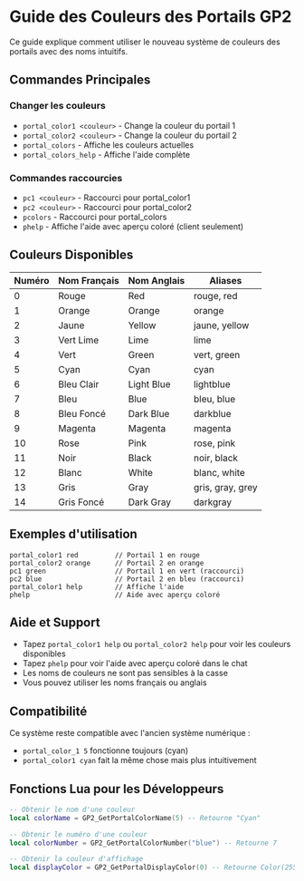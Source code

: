 # Guide des Couleurs des Portails GP2

Ce guide explique comment utiliser le nouveau système de couleurs des portails avec des noms intuitifs.

## Commandes Principales

### Changer les couleurs

- `portal_color1 <couleur>` - Change la couleur du portail 1
- `portal_color2 <couleur>` - Change la couleur du portail 2
- `portal_colors` - Affiche les couleurs actuelles
- `portal_colors_help` - Affiche l'aide complète

### Commandes raccourcies

- `pc1 <couleur>` - Raccourci pour portal_color1
- `pc2 <couleur>` - Raccourci pour portal_color2
- `pcolors` - Raccourci pour portal_colors
- `phelp` - Affiche l'aide avec aperçu coloré (client seulement)

## Couleurs Disponibles

| Numéro | Nom Français | Nom Anglais | Aliases          |
| ------ | ------------ | ----------- | ---------------- |
| 0      | Rouge        | Red         | rouge, red       |
| 1      | Orange       | Orange      | orange           |
| 2      | Jaune        | Yellow      | jaune, yellow    |
| 3      | Vert Lime    | Lime        | lime             |
| 4      | Vert         | Green       | vert, green      |
| 5      | Cyan         | Cyan        | cyan             |
| 6      | Bleu Clair   | Light Blue  | lightblue        |
| 7      | Bleu         | Blue        | bleu, blue       |
| 8      | Bleu Foncé   | Dark Blue   | darkblue         |
| 9      | Magenta      | Magenta     | magenta          |
| 10     | Rose         | Pink        | rose, pink       |
| 11     | Noir         | Black       | noir, black      |
| 12     | Blanc        | White       | blanc, white     |
| 13     | Gris         | Gray        | gris, gray, grey |
| 14     | Gris Foncé   | Dark Gray   | darkgray         |

## Exemples d'utilisation

```
portal_color1 red         // Portail 1 en rouge
portal_color2 orange      // Portail 2 en orange
pc1 green                 // Portail 1 en vert (raccourci)
pc2 blue                  // Portail 2 en bleu (raccourci)
portal_color1 help        // Affiche l'aide
phelp                     // Aide avec aperçu coloré
```

## Aide et Support

- Tapez `portal_color1 help` ou `portal_color2 help` pour voir les couleurs disponibles
- Tapez `phelp` pour voir l'aide avec aperçu coloré dans le chat
- Les noms de couleurs ne sont pas sensibles à la casse
- Vous pouvez utiliser les noms français ou anglais

## Compatibilité

Ce système reste compatible avec l'ancien système numérique :

- `portal_color_1 5` fonctionne toujours (cyan)
- `portal_color1 cyan` fait la même chose mais plus intuitivement

## Fonctions Lua pour les Développeurs

```lua
-- Obtenir le nom d'une couleur
local colorName = GP2_GetPortalColorName(5) -- Retourne "Cyan"

-- Obtenir le numéro d'une couleur
local colorNumber = GP2_GetPortalColorNumber("blue") -- Retourne 7

-- Obtenir la couleur d'affichage
local displayColor = GP2_GetPortalDisplayColor(0) -- Retourne Color(255, 100, 100)
```
